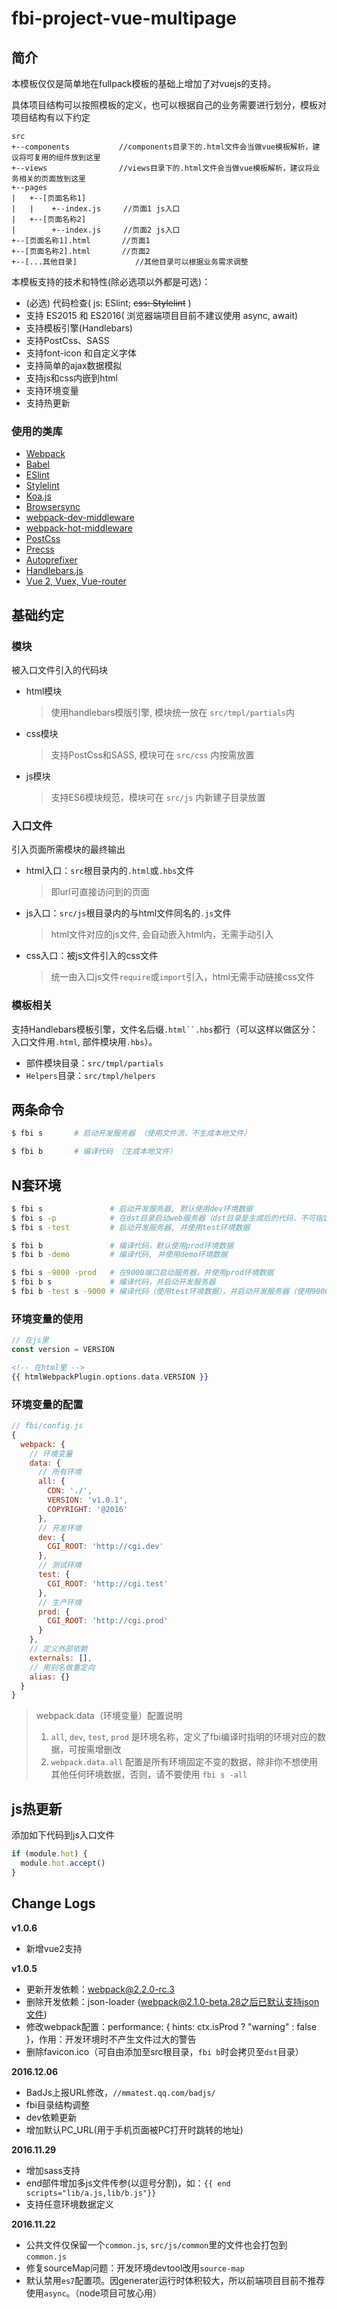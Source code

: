 # fbi-project-vue-multipage

## 简介
本模板仅仅是简单地在fullpack模板的基础上增加了对vuejs的支持。

具体项目结构可以按照模板的定义，也可以根据自己的业务需要进行划分，模板对项目结构有以下约定
``````
src
+--components           //components目录下的.html文件会当做vue模板解析，建议将可复用的组件放到这里
+--views                //views目录下的.html文件会当做vue模板解析，建议将业务相关的页面放到这里
+--pages
|   +--[页面名称1]
|   |    +--index.js     //页面1 js入口
|   +--[页面名称2]
|        +--index.js     //页面2 js入口
+--[页面名称1].html       //页面1
+--[页面名称2].html       //页面2
+--[...其他目录]             //其他目录可以根据业务需求调整
``````



本模板支持的技术和特性(除必选项以外都是可选)：
- (必选) 代码检查( js: ESlint; ~~css: Stylelint~~ )
- 支持 ES2015 和 ES2016( 浏览器端项目目前不建议使用 async, await)
- 支持模板引擎(Handlebars)
- 支持PostCss、SASS
- 支持font-icon 和自定义字体
- 支持简单的ajax数据模拟
- 支持js和css内嵌到html
- 支持环境变量
- 支持热更新

### 使用的类库
- [Webpack](https://github.com/webpack/webpack)
- [Babel](https://babeljs.io/)
- [ESlint](http://eslint.org/)
- [Stylelint](http://stylelint.io/)
- [Koa.js](https://github.com/koajs/koa/tree/v2.x)
- [Browsersync](https://www.browsersync.io/)
- [webpack-dev-middleware](https://github.com/webpack/webpack-dev-middleware)
- [webpack-hot-middleware](https://github.com/glenjamin/webpack-hot-middleware)
- [PostCss](http://postcss.org/)
- [Precss](https://github.com/jonathantneal/precss)
- [Autoprefixer](https://github.com/postcss/autoprefixer)
- [Handlebars.js](http://handlebarsjs.com/)
- [Vue 2, Vuex, Vue-router](https://cn.vuejs.org/)

## 基础约定

### 模块
被入口文件引入的代码块

- html模块
  > 使用handlebars模版引擎, 模块统一放在 `src/tmpl/partials`内
- css模块
  > 支持PostCss和SASS, 模块可在 `src/css` 内按需放置
- js模块
  > 支持ES6模块规范，模块可在 `src/js` 内新建子目录放置

### 入口文件
引入页面所需模块的最终输出

- html入口：`src`根目录内的`.html`或`.hbs`文件
  > 即url可直接访问到的页面
- js入口：`src/js`根目录内的与html文件同名的`.js`文件
  > html文件对应的js文件, 会自动嵌入html内，无需手动引入
- css入口：被js文件引入的css文件
  > 统一由入口js文件`require`或`import`引入，html无需手动链接css文件

### 模板相关
支持Handlebars模板引擎，文件名后缀`.html``.hbs`都行（可以这样以做区分：入口文件用`.html`, 部件模块用`.hbs`）。
- 部件模块目录：`src/tmpl/partials`
- `Helpers`目录：`src/tmpl/helpers`

## 两条命令
```bash
$ fbi s       # 启动开发服务器 （使用文件流，不生成本地文件）
```
```bash
$ fbi b       # 编译代码 （生成本地文件）
```

## N套环境
```bash
$ fbi s               # 启动开发服务器, 默认使用dev环境数据
$ fbi s -p            # 在dst目录启动web服务器（dst目录是生成后的代码，不可指定环境数据）
$ fbi s -test         # 启动开发服务器, 并使用test环境数据

$ fbi b               # 编译代码，默认使用prod环境数据
$ fbi b -demo         # 编译代码, 并使用demo环境数据

$ fbi s -9000 -prod   # 在9000端口启动服务器，并使用prod环境数据
$ fbi b s             # 编译代码，并启动开发服务器
$ fbi b -test s -9000 # 编译代码（使用test环境数据），并启动开发服务器（使用9000端口, dev环境数据）
```

### 环境变量的使用

```js
// 在js里
const version = VERSION
```
```handlebars
<!-- 在html里 -->
{{ htmlWebpackPlugin.options.data.VERSION }}
```

### 环境变量的配置
```js
// fbi/config.js
{
  webpack: {
    // 环境变量
    data: {
      // 所有环境
      all: {
        CDN: './',
        VERSION: 'v1.0.1',
        COPYRIGHT: '@2016'
      },
      // 开发环境
      dev: {
        CGI_ROOT: 'http://cgi.dev'
      },
      // 测试环境
      test: {
        CGI_ROOT: 'http://cgi.test'
      },
      // 生产环境
      prod: {
        CGI_ROOT: 'http://cgi.prod'
      }
    },
    // 定义外部依赖
    externals: [],
    // 用别名做重定向
    alias: {}
  }
}
```
> webpack.data（环境变量）配置说明
>
> 1. `all`, `dev`, `test`, `prod` 是环境名称，定义了fbi编译时指明的环境对应的数据，可按需增删改
> 1. `webpack.data.all` 配置是所有环境固定不变的数据，除非你不想使用其他任何环境数据，否则，请不要使用 `fbi s -all`


## js热更新

添加如下代码到js入口文件
```js
if (module.hot) {
  module.hot.accept()
}
```

## Change Logs

**v1.0.6**
- 新增vue2支持

**v1.0.5**
- 更新开发依赖：webpack@2.2.0-rc.3
- 删除开发依赖：json-loader (webpack@2.1.0-beta.28之后已默认支持json文件)
- 修改webpack配置：performance: { hints: ctx.isProd ? "warning" : false }，作用：开发环境时不产生文件过大的警告
- 删除favicon.ico（可自由添加至src根目录，`fbi b`时会拷贝至`dst`目录）

**2016.12.06**
- BadJs上报URL修改，`//mmatest.qq.com/badjs/`
- fbi目录结构调整
- dev依赖更新
- 增加默认PC_URL(用于手机页面被PC打开时跳转的地址)

**2016.11.29**
- 增加sass支持
- end部件增加多js文件传参(以逗号分割)，如：`{{ end scripts="lib/a.js,lib/b.js"}}`
- 支持任意环境数据定义


**2016.11.22**
- 公共文件仅保留一个`common.js`, `src/js/common`里的文件也会打包到`common.js`
- 修复sourceMap问题：开发环境devtool改用`source-map`
- 默认禁用`es7`配置项。因generater运行时体积较大，所以前端项目目前不推荐使用`async`。（node项目可放心用）
